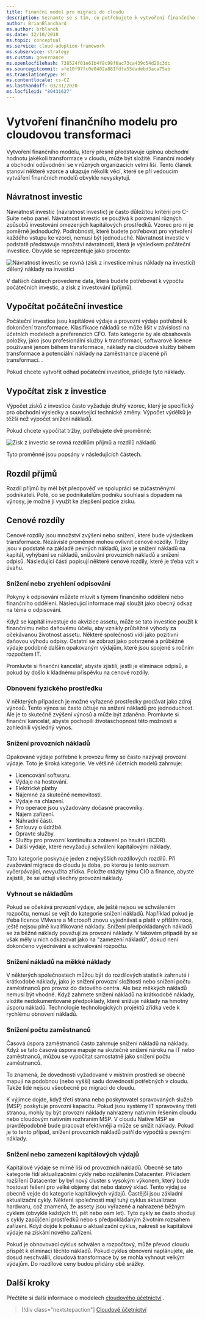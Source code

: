 ```yaml
---
title: Finanční model pro migraci do cloudu
description: Seznamte se s tím, co potřebujete k vytvoření finančního modelu, který přesně představuje úplnou obchodní hodnotu cloudové transformace.
author: BrianBlanchard
ms.author: brblanch
ms.date: 12/10/2018
ms.topic: conceptual
ms.service: cloud-adoption-framework
ms.subservice: strategy
ms.custom: governance
ms.openlocfilehash: 738524f01e61b4f8c98f6ac73ca439c54d20c3dc
ms.sourcegitcommit: afe10f97fc0e0402a881fdfa55dadebd3aca75ab
ms.translationtype: MT
ms.contentlocale: cs-CZ
ms.lasthandoff: 03/31/2020
ms.locfileid: "80431627"
---
```

# <a name="create-a-financial-model-for-cloud-transformation"></a>Vytvoření finančního modelu pro cloudovou transformaci

Vytvoření finančního modelu, který přesně představuje úplnou obchodní hodnotu jakékoli transformace v cloudu, může být složité. Finanční modely a obchodní odůvodnění se v různých organizacích velmi liší. Tento článek stanoví některé vzorce a ukazuje několik věcí, které se při vedoucím vytváření finančních modelů obvykle nevyskytují.

## <a name="return-on-investment"></a>Návratnost investic

Návratnost investic (návratnost investic) je často důležitou kritérií pro C-Suite nebo panel. Návratnost investic se používá k porovnání různých způsobů investování omezených kapitálových prostředků. Vzorec pro ni je poměrně jednoduchý. Podrobnosti, které budete potřebovat pro vytvoření každého vstupu ke vzorci, nemusí být jednoduché. Návratnost investic v podstatě představuje množství návratnosti, která je výsledkem počáteční investice. Obvykle se reprezentuje jako procento:

![Návratnost investic se rovná (zisk z investice minus náklady na investici) dělený náklady na investici](../_images/strategy/formula-roi.png)

V dalších částech provedeme data, která budete potřebovat k výpočtu počátečních investic, a zisk z investování (příjmů).

## <a name="calculate-initial-investment"></a>Vypočítat počáteční investice

Počáteční investice jsou kapitálové výdaje a provozní výdaje potřebné k dokončení transformace. Klasifikace nákladů se může lišit v závislosti na účetních modelech a preferencích CFO. Tato kategorie by ale obsahovala položky, jako jsou profesionální služby k transformaci, softwarové licence používané jenom během transformace, náklady na cloudové služby během transformace a potenciální náklady na zaměstnance placené při transformaci. .

Pokud chcete vytvořit odhad počáteční investice, přidejte tyto náklady.

## <a name="calculate-the-gain-from-investment"></a>Vypočítat zisk z investice

Výpočet zisků z investice často vyžaduje druhý vzorec, který je specifický pro obchodní výsledky a související technické změny. Výpočet výdělků je těžší než výpočet snížení nákladů.

Pokud chcete vypočítat tržby, potřebujete dvě proměnné:

![Zisk z investic se rovná rozdílům příjmů a rozdílů nákladů](../_images/strategy/formula-gain-from-investment.png)

Tyto proměnné jsou popsány v následujících částech.

## <a name="revenue-deltas"></a>Rozdíl příjmů

Rozdíl příjmů by měl být předpověď ve spolupráci se zúčastněnými podnikateli. Poté, co se podnikatelům podniku souhlasí s dopadem na výnosy, je možné ji využít ke zlepšení pozice zisku.

## <a name="cost-deltas"></a>Cenové rozdíly

Cenové rozdíly jsou množství zvýšení nebo snížení, které bude výsledkem transformace. Nezávislé proměnné mohou ovlivnit cenové rozdíly. Tržby jsou v podstatě na základě pevných nákladů, jako je snížení nákladů na kapitál, vyhýbání se nákladů, snižování provozních nákladů a snížení odpisů. Následující části popisují některé cenové rozdíly, které je třeba vzít v úvahu.

### <a name="depreciation-reduction-or-acceleration"></a>Snížení nebo zrychlení odpisování

Pokyny k odpisování můžete mluvit s týmem finančního oddělení nebo finančního oddělení. Následující informace mají sloužit jako obecný odkaz na téma o odpisování.

Když se kapitál investuje do akvizice assetu, může se tato investice použít k finančnímu nebo daňovému účelu, aby vznikly průběžné výhody za očekávanou životnost assetu. Některé společnosti vidí jako pozitivní daňovou výhodu odpisy. Ostatní se zobrazí jako potvrzené a průběžné výdaje podobné dalším opakovaným výdajům, které jsou spojené s ročním rozpočtem IT.

Promluvte si finanční kancelář, abyste zjistili, jestli je eliminace odpisů, a pokud by došlo k kladnému příspěvku na cenové rozdíly.

### <a name="physical-asset-recovery"></a>Obnovení fyzického prostředku

V některých případech je možné vyřazené prostředky prodávat jako zdroj výnosů. Tento výnos se často účtuje na snížení nákladů pro jednoduchost. Ale je to skutečně zvýšení výnosů a může být zdaněno. Promluvte si finanční kancelář, abyste pochopili životaschopnost této možnosti a zohlednili výsledný výnos.

### <a name="operational-cost-reductions"></a>Snížení provozních nákladů

Opakované výdaje potřebné k provozu firmy se často nazývají provozní výdaje. Toto je široká kategorie. Ve většině účetních modelů zahrnuje:

- Licencování softwaru.
- Výdaje na hostování.
- Elektrické platby
- Nájemné za skutečné nemovitosti.
- Výdaje na chlazení.
- Pro operace jsou vyžadovány dočasné pracovníky.
- Nájem zařízení.
- Náhradní části.
- Smlouvy o údržbě.
- Opravte služby.
- Služby pro provozní kontinuitu a zotavení po havárii (BCDR).
- Další výdaje, které nevyžadují schválení kapitálovými náklady.

Tato kategorie poskytuje jeden z nejvyšších rozdílových rozdílů. Při zvažování migrace do cloudu je doba, po kterou je tento seznam vyčerpávající, nevyužita zřídka. Položte otázky týmu CIO a finance, abyste zajistili, že se účtují všechny provozní náklady.

### <a name="cost-avoidance"></a>Vyhnout se nákladům

Pokud se očekává provozní výdaje, ale ještě nejsou ve schváleném rozpočtu, nemusí se vejít do kategorie snížení nákladů. Například pokud je třeba licence VMware a Microsoft znovu vyjednávat a platit v příštím roce, ještě nejsou plně kvalifikované náklady. Snížení předpokládaných nákladů se za běžné náklady považují za provozní náklady. V takovém případě by se však měly u nich odkazovat jako na "zamezení nákladů", dokud není dokončeno vyjednávání a schvalování rozpočtu.

### <a name="soft-cost-reductions"></a>Snížení nákladů na měkké náklady

V některých společnostech můžou být do rozdílových statistik zahrnuté i krátkodobé náklady, jako je snížení provozní složitosti nebo snížení počtu zaměstnanců pro provoz do datového centra. Ale bez měkkých nákladů nemusí být vhodné. Když zahrnete snížení nákladů na krátkodobé náklady, vložíte nedokumentované předpoklady, které snižuje náklady na hmotný úsporu nákladů. Technologie technologických projektů zřídka vede k rychlému obnovení nákladů.

### <a name="headcount-reductions"></a>Snížení počtu zaměstnanců

Časová úspora zaměstnanců často zahrnuje snížení nákladů na náklady. Když se tato časová úspora mapuje na skutečné snížení nároku na IT nebo zaměstnanců, můžou se vypočítat samostatně jako snížení počtu zaměstnanců.

To znamená, že dovednosti vyžadované v místním prostředí se obecně mapují na podobnou (nebo vyšší) sadu dovedností potřebných v cloudu. Takže lidé nejsou všeobecně po migraci do cloudu.

K výjimce dojde, když třetí strana nebo poskytovatel spravovaných služeb (MSP) poskytuje provozní kapacitu. Pokud jsou systémy IT spravovány třetí stranou, mohly by být provozní náklady nahrazeny nativním řešením cloudu nebo cloudovým nativním rozhraním MSP. V cloudu Native MSP se pravděpodobně bude pracovat efektivněji a může se snížit náklady. Pokud je to tento případ, snížení provozních nákladů patří do výpočtů s pevnými náklady.

### <a name="capital-expense-reductions-or-avoidance"></a>Snížení nebo zamezení kapitálových výdajů

Kapitálové výdaje se mírně liší od provozních nákladů. Obecně se tato kategorie řídí aktualizačními cykly nebo rozšířením Datacenter. Příkladem rozšíření Datacenter by byl nový cluster s vysokým výkonem, který bude hostovat řešení pro velké objemy dat nebo datový sklad. Tento výdaj se obecně vejde do kategorie kapitálových výdajů. Častější jsou základní aktualizační cykly. Některé společnosti mají tuhý cyklus aktualizace hardwaru, což znamená, že assety jsou vyřazené a nahrazené běžným cyklem (obvykle každých tři, pět nebo osm let). Tyto cykly se často shodují s cykly zapůjčení prostředků nebo s předpokládaným životním rozsahem zařízení. Když dojde k pokusu o aktualizační cyklus, nakreslí se kapitálové výdaje na získání nového zařízení.

Pokud je obnovovací cyklus schválen a rozpočtový, může převod cloudu přispět k eliminaci těchto nákladů. Pokud cyklus obnovení naplánujete, ale dosud neschválili, cloudová transformace by se mohla vyhnout velkým výdajům. Do rozdílové ceny budou přidány obě srážky.

## <a name="next-steps"></a>Další kroky

Přečtěte si další informace o modelech [cloudového účetnictví](./cloud-accounting.md) .

> [!div class="nextstepaction"]
> [Cloudové účetnictví](./cloud-accounting.md)

